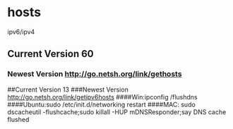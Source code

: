 # hosts
ipv6/ipv4
## Current Version 60
### Newest Version http://go.netsh.org/link/gethosts
##Current Version 13
###Newest Version http://go.netsh.org/link/getipv6hosts
####Win:ipconfig /flushdns
####Ubuntu:sudo /etc/init.d/networking restart 
####MAC: sudo dscacheutil -flushcache;sudo killall -HUP mDNSResponder;say DNS cache flushed
